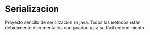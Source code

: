# Serializacion
Proyecto sencillo de serializacion en java.
Todos los métodos están debidamente documentados con javadoc para su fácil entendimiento. 

